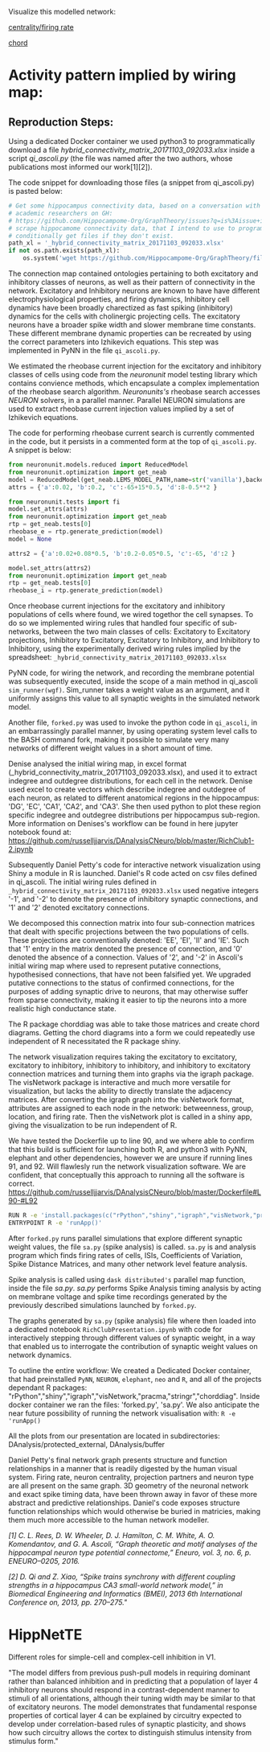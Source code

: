 Visualize this modelled network:

[centrality/firing rate](https://drpetty.shinyapps.io/NetworkVisualization/)

[chord](https://drpetty.shinyapps.io/AdjacencyMatrix/)



# Activity pattern implied by wiring map:
## Reproduction Steps:

Using a dedicated Docker container we used python3 to programmatically download a file _hybrid_connectivity_matrix_20171103_092033.xlsx_ inside a script _qi_ascoli.py_ (the file was named after the two authors, whose publications most informed our work[1][2]).

The code snippet for downloading those files (a snippet from qi_ascoli.py) is pasted below:
``` python
# Get some hippocampus connectivity data, based on a conversation with
# academic researchers on GH:
# https://github.com/Hippocampome-Org/GraphTheory/issues?q=is%3Aissue+is%3Aclosed
# scrape hippocamome connectivity data, that I intend to use to program neuromorphic hardware.
# conditionally get files if they don't exist.
path_xl = '_hybrid_connectivity_matrix_20171103_092033.xlsx'
if not os.path.exists(path_xl):
    os.system('wget https://github.com/Hippocampome-Org/GraphTheory/files/1657258/_hybrid_connectivity_matrix_20171103_092033.xlsx')
```
The connection map contained ontologies pertaining to both excitatory and inhibitory classes of neurons, as well as their pattern of connectivity in the network. Excitatory and Inhibitory neurons are known to have have different electrophysiological properties, and firing dynamics, Inhibitory cell dynamics have been broadly charectized as fast spiking (inhibitory) dynamics for the cells with cholinergic projecting cells. The excitatory neurons have a broader spike width and slower membrane time constants. These different membrane dynamic properties can be recreated by using the correct parameters into Izhikevich equations. This step was implemented in PyNN in the file `qi_ascoli.py`.

We estimated the rheobase current injection for the excitatory and inhibitory classes of cells using code from the _neuronunit_ model testing library which contains convience methods, which encapsulate a complex implementation of the rheobase search algorithm. _Neuronunits's_ rheobase search accesses _NEURON_ solvers, in a parallel manner. Parallel NEURON simulations are used to extract rheobase current injection values implied by a set of Izhikevich equations.

The code for performing rheobase current search is currently commented in the code, but it persists in a commented form at the top of `qi_ascoli.py`. A snippet is below:
``` python
from neuronunit.models.reduced import ReducedModel
from neuronunit.optimization import get_neab
model = ReducedModel(get_neab.LEMS_MODEL_PATH,name=str('vanilla'),backend=('NEURON'))
attrs = {'a':0.02, 'b':0.2, 'c':-65+15*0.5, 'd':8-0.5**2 }

from neuronunit.tests import fi
model.set_attrs(attrs)
from neuronunit.optimization import get_neab
rtp = get_neab.tests[0]
rheobase_e = rtp.generate_prediction(model)
model = None

attrs2 = {'a':0.02+0.08*0.5, 'b':0.2-0.05*0.5, 'c':-65, 'd':2 }

model.set_attrs(attrs2)
from neuronunit.optimization import get_neab
rtp = get_neab.tests[0]
rheobase_i = rtp.generate_prediction(model)
```

Once rheobase current injections for the excitatory and inhibitory populations of cells where found, we wired togethor the cell synapses. To do so we implemented wiring rules that handled four specific of sub-networks, between the two main classes of cells: Excitatory to Excitatory projections, Inhibitory to Excitatory, Excitatory to Inhibitory, and Inhibitory to Inhibitory, using the experimentally derived wiring rules implied by the spreadsheet: `_hybrid_connectivity_matrix_20171103_092033.xlsx`

PyNN code, for wiring the network, and recording the membrane potential was subsequently executed, inside the scope of a main method in qi_ascoli `sim_runner(wgf)`. Sim_runner takes a weight value as an argument, and it uniformly assigns this value to all synaptic weights in the simulated network model.

Another file, `forked.py` was used to invoke the python code in `qi_ascoli`, in an embarrassingly parallel manner, by using operating system level calls to the BASH command fork, making it possible to simulate very many networks of different weight values in a short amount of time.

Denise analysed the initial wiring map, in excel format (_hybrid_connectivity_matrix_20171103_092033.xlsx), and used it to extract indegree and outdegree distributions, for each cell in the network. Denise used excel to create vectors which describe indegree and outdegree of each neuron, as related to different anatomical regions in the hippocampus: 'DG', 'EC', 'CA1', 'CA2', and 'CA3'. She then used python to plot these region specific indegree and outdegree distributions per hippocampus sub-region. More information on Denises's workflow can be found in here jupyter notebook found at: https://github.com/russelljjarvis/DAnalysisCNeuro/blob/master/RichClub1-2.ipynb

Subsequently Daniel Petty's code for interactive network visualization using Shiny a module in R is launched. Daniel's R code acted on csv files defined in qi_ascoli. The initial wiring rules defined in `_hybrid_connectivity_matrix_20171103_092033.xlsx` used negative integers '-1', and '-2' to denote the presence of inhibitory synaptic connections, and '1' and '2' denoted excitatory connections.

We decomposed this connection matrix into four sub-connection matrices that dealt with specific projections between the two populations of cells. These projections are conventionally denoted: 'EE', 'EI', 'II' and 'IE'. Such that '1' entry in the matrix denoted the presence of connection, and '0' denoted the absence of a connection. Values of '2', and '-2' in Ascoli's initial wiring map where used to represent putative connections, hypothesised connections, that have not been falsified yet. We upgraded putative connections to the status of confirmed connections, for the purposes of adding synaptic drive to neurons, that may otherwise suffer from sparse connectivity, making it easier to tip the neurons into a more realistic high conductance state.

The R package chorddiag was able to take those matrices and create chord diagrams. Getting the chord diagrams into a form we could repeatedly use independent of R necessitated the R package shiny.

The network visualization requires taking the excitatory to excitatory, excitatory to inhibitory, inhibitory to inhibitory, and inhibitory to excitatory connection matrices and turning them into graphs via the igraph package. The visNetwork package is interactive and much more versatile for visualization, but lacks the ability to directly translate the adjacency matrices. After converting the igraph graph into the visNetwork format, attributes are assigned to each node in the network: betweenness, group, location, and firing rate. Then the visNetwork plot is called in a shiny app, giving the visualization to be run independent of R.

We have tested the Dockerfile up to line 90, and we where able to confirm that this build is sufficient for launching both R, and python3 with PyNN, elephant and other dependencies, however we are unsure if running lines 91, and 92. Will flawlesly run the network visualization software. We are confident, that conceptually this approach to running all the software is correct.
https://github.com/russelljjarvis/DAnalysisCNeuro/blob/master/Dockerfile#L90-#L92
``` BASH
RUN R -e 'install.packages(c("rPython","shiny","igraph","visNetwork,"pracma,"stringr","chorddiag"))'
ENTRYPOINT R -e 'runApp()'
```
After `forked.py` runs parallel simulations that explore different synaptic weight values, the file `sa.py` (spike analysis) is called. `sa.py` is and analysis program which finds firing rates of cells, ISIs, Coefficients of Variation, Spike Distance Matrices, and many other network level feature analysis.

Spike analysis is called using `dask distributed's` parallel map function, inside the file _sa.py_. _sa.py_ performs Spike Analysis timing analysis by acting on membrane voltage and spike time recordings generated by the previously described simulations launched by `forked.py`.

The graphs generated by `sa.py` (spike analysis) file where then loaded into a dedicated notebook `RichClubPresentation.ipynb` with code for interactively stepping through different values of synaptic weight, in a way that enabled us to interrogate the contribution of synaptic weight values on network dynamics.  

To outline the entire workflow: We created a Dedicated Docker container, that had preinstalled `PyNN`, `NEURON`, `elephant`, `neo` and `R`, and all of the projects dependant R packages: "rPython","shiny","igraph","visNetwork,"pracma,"stringr","chorddiag". Inside docker container we ran the files: 'forked.py', 'sa.py'. We also anticipate the near future possibility of running the network visualisation with: ```R -e 'runApp()```

All the plots from our presentation are located in subdirectories: DAnalysis/protected_external, DAnalysis/buffer

Daniel Petty's final network graph presents structure and function relationships in a manner that is readily digested by the human visual system. Firing rate, neuron centrality, projection partners and neuron type are all present on the same graph.
3D geometry of the neuronal network and exact spike timing data, have been thrown away in favor of these more abstract and predictive relationships. Daniel's code exposes structure function relationships which would otherwise be buried in matricies, making them much more accessible to the human network modeller.


_[1]    C. L. Rees, D. W. Wheeler, D. J. Hamilton, C. M. White, A. O. Komendantov, and G. A. Ascoli, “Graph theoretic and motif analyses of the hippocampal neuron type potential connectome,” Eneuro, vol. 3, no. 6, p. ENEURO–0205, 2016._


_[2]    D. Qi and Z. Xiao, “Spike trains synchrony with different coupling strengths in a hippocampus CA3 small-world network model,” in Biomedical Engineering and Informatics (BMEI), 2013 6th International Conference on, 2013, pp. 270–275."_
# HippNetTE

Different roles for simple-cell and complex-cell inhibition in V1.

"The model differs from previous push-pull models in requiring dominant rather than balanced inhibition and in predicting that a population of layer 4 inhibitory neurons should respond in a contrast-dependent manner to stimuli of all orientations, although their tuning width may be similar to that of excitatory neurons. The model demonstrates that fundamental response properties of cortical layer 4 can be explained by circuitry expected to develop under correlation-based rules of synaptic plasticity, and shows how such circuitry allows the cortex to distinguish stimulus intensity from stimulus form."
